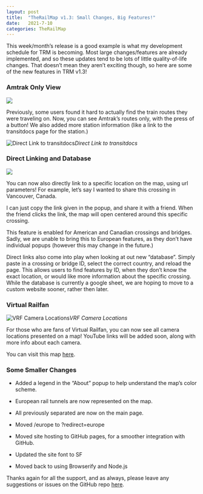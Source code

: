 ```yaml
---
layout: post
title:  "TheRailMap v1.3: Small Changes, Big Features!"
date:   2021-7-10
categories: TheRailMap
---
```

This week/month’s release is a good example is what my development schedule for TRM is becoming. Most large changes/features are already implemented, and so these updates tend to be lots of little quality-of-life changes. That doesn’t mean they aren’t exciting though, so here are some of the new features in TRM v1.3!

### **Amtrak Only View**

![](https://cdn-images-1.medium.com/max/6488/1*XvEH_awrK9GQEjgK3x8xAQ.png)

Previously, some users found it hard to actually find the train routes they were traveling on. Now, you can see Amtrak’s routes only, with the press of a button! We also added more station information (like a link to the transitdocs page for the station.)

![Direct Link to transitdocs](https://cdn-images-1.medium.com/max/5000/1*wBgYfz3H3m0DN_MxPm24kg.jpeg)*Direct Link to transitdocs*

### Direct Linking and Database

![](https://cdn-images-1.medium.com/max/2000/1*i0Y3xpATX0RBDUYrH5gePw.png)

You can now also directly link to a specific location on the map, using url parameters! For example, let’s say I wanted to share this crossing in Vancouver, Canada.

I can just copy the link given in the popup, and share it with a friend. When the friend clicks the link, the map will open centered around this specific crossing.

This feature is enabled for American and Canadian crossings and bridges. Sadly, we are unable to bring this to European features, as they don’t have individual popups (however this may change in the future.)

Direct links also come into play when looking at out new “database”. Simply paste in a crossing or bridge ID, select the correct country, and reload the page. This allows users to find features by ID, when they don’t know the exact location, or would like more information about the specific crossing. While the database is currently a google sheet, we are hoping to move to a custom website sooner, rather then later.

### Virtual Railfan

![VRF Camera Locations](https://cdn-images-1.medium.com/max/6488/1*KeI079QJp2wBCweUA8rOUA.png)*VRF Camera Locations*

For those who are fans of Virtual Railfan, you can now see all camera locations presented on a map! YouTube links will be added soon, along with more info about each camera.

You can visit this map [here](https://www.therailmap.com/vrf).

### Some Smaller Changes

* Added a legend in the “About” popup to help understand the map’s color scheme.

* European rail tunnels are now represented on the map.

* All previously separated are now on the main page.

* Moved /europe to ?redirect=europe

* Moved site hosting to GitHub pages, for a smoother integration with GitHub.

* Updated the site font to SF

* Moved back to using Browserify and Node.js

Thanks again for all the support, and as always, please leave any suggestions or issues on the GitHub repo [here](https://github.com/EliotHertenstein/railmap).